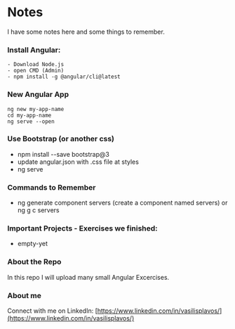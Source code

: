 # Notes
I have some notes here and some things to remember.

### Install Angular:
```
- Download Node.js
- open CMD (Admin)
- npm install -g @angular/cli@latest
```

### New Angular App
```
ng new my-app-name
cd my-app-name
ng serve --open
```


### Use Bootstrap (or another css)
- npm install --save bootstrap@3
- update angular.json with .css file at styles
- ng serve

### Commands to Remember
- ng generate component servers (create a component named servers) or ng g c servers


### Important Projects - Exercises we finished:
- empty-yet


### About the Repo
In this repo I will upload many small Angular  Excercises.

### About me
Connect with me on LinkedIn: [https://www.linkedin.com/in/vasilisplavos/](https://www.linkedin.com/in/vasilisplavos/)
